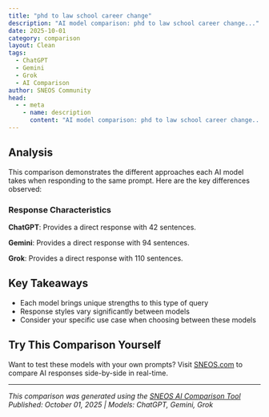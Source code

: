 ```yaml
---
title: "phd to law school career change"
description: "AI model comparison: phd to law school career change..."
date: 2025-10-01
category: comparison
layout: Clean
tags:
  - ChatGPT
  - Gemini
  - Grok
  - AI Comparison
author: SNEOS Community
head:
  - - meta
    - name: description
      content: "AI model comparison: phd to law school career change..."
---
```


<ChatComparison
  title="phd to law school career change"
  prompt="phd to law school career change"
  :responses='{"ChatGPT": "Changing your career path from a PhD (in any field) to law school is an achievable and often rewarding transition. Here are some key considerations and steps to help you navigate this change:\n\n### 1. **Understand Your Motivation**\n - Why do you want to switch from academia/research to law?\n - Are you interested in practicing law, working in legal consulting, or combining your PhD expertise with legal work (e.g., patent law, environmental law)?\n\n### 2. **Research Law School Requirements**\n - **LSAT or GRE:** Most law schools require the LSAT, but some accept the GRE.\n - **Prerequisites:** Law schools generally do not require specific undergraduate majors, so your PhD doesn\u2019t disqualify you.\n - **Application Materials:** Personal statement, letters of recommendation (consider asking PhD advisors or professional contacts), resume/CV.\n\n### 3. **Leverage Your PhD Experience**\n - Analytical skills, research capabilities, writing skills, and subject matter expertise are highly valuable in law school.\n - You may be able to apply your specialized knowledge to niche legal fields (e.g., intellectual property for science PhDs, environmental law, health law, technology law).\n\n### 4. **Career Opportunities Post-Law School**\n - **Traditional paths:** Lawyer, corporate counsel, public defender, prosecutor.\n - **Specialized roles:** Patent attorney (requires passing the patent bar and usually a science/engineering background), legal academia, policy advisor.\n - **Combination roles:** Legal consulting in your PhD\u2019s subject area, compliance, or regulatory affairs.\n\n### 5. **Financial and Time Considerations**\n - Law school typically takes 3 years full-time.\n - Consider the opportunity cost, tuition fees, and whether you will seek scholarships or financial aid.\n - Evaluate how your PhD funding or career prospects compare to those in law.\n\n### 6. **Gain Exposure to Law**\n - Take introductory law courses (if possible).\n - Shadow lawyers or intern in legal settings.\n - Join pre-law organizations or workshops.\n\n### 7. **Application Tips**\n - Highlight transferable skills and unique perspectives from your PhD.\n - Explain your career pivot clearly in your personal statement.\n\n---\n\n### Summary\n1. Prepare for and take the LSAT/GRE.\n2. Research law schools and their application processes.\n3. Highlight your PhD skills in your application.\n4. Explore law-related internships before enrolling.\n5. Plan finances and timeline for law school.\n\n---\n\nIf you want, I can help you with resources for LSAT preparation, sample personal statements, or information about law schools that are particularly welcoming to candidates with non-traditional backgrounds. Would that be helpful?", "Gemini": "Switching from a PhD to law school is a common and often successful career change. Here\u0027s a breakdown of factors to consider and how to approach the process:\n\n**Reasons for the Switch:**\n\n* **Applying analytical and research skills in a practical field:** Many PhDs develop strong analytical, research, and writing skills that are highly valuable in legal professions. Law allows you to apply these skills to real-world problems and advocate for specific outcomes.\n* **Desire for a more applied or client-focused career:** While academic research can be fulfilling, some PhDs crave a more direct impact and interaction with people. Law offers opportunities to work directly with clients, advise businesses, or shape public policy.\n* **Career prospects and job market concerns:** The academic job market can be highly competitive. Law offers a wider range of career options, including private practice, government service, non-profits, and corporate roles.\n* **Interest in advocacy and problem-solving:** The legal field is rooted in argumentation, persuasion, and the resolution of complex issues.\n* **Higher earning potential:** While not guaranteed, lawyers generally have the potential to earn significantly more than academics in many fields, especially those outside of STEM.\n\n**Factors to Consider:**\n\n* **Motivation:** Be clear about *why* you want to switch. \u0022I can\u0027t get a faculty job\u0022 is not a sufficient reason on its own. Law school is demanding, and you need a genuine interest in law to succeed.\n* **Financial implications:** Law school is expensive (tuition, fees, living expenses). Research funding options (loans, scholarships) and consider the opportunity cost of not working for three years.\n* **Time commitment:** Law school is a three-year, full-time commitment. Part-time programs exist, but they extend the duration.\n* **LSAT:** This is the standardized test required for admission to law school. It assesses reading comprehension, logical reasoning, and analytical reasoning skills. Preparation is crucial.\n* **Transferable skills:** Consider how your PhD skills translate to legal work. Examples:\n * **Research:** Legal research is fundamental.\n * **Writing:** Legal writing requires clarity, precision, and argumentation.\n * **Analysis:** Law demands the ability to analyze complex situations and identify relevant issues.\n * **Critical thinking:** Essential for evaluating arguments and constructing your own.\n * **Communication:** Lawyers must communicate effectively with clients, colleagues, and judges.\n* **Career goals within law:** What kind of law are you interested in practicing? Corporate, criminal, environmental, intellectual property? This will influence your law school selection and coursework.\n* **Your specific PhD field:** Some fields have more direct relevance to certain areas of law (e.g., a chemistry PhD might be well-suited for patent law; a political science PhD might be interested in constitutional law). This doesn\u0027t limit your options, but it can provide a natural starting point.\n\n**Steps to Take:**\n\n1. **Research the Legal Profession:**\n * **Talk to lawyers:** Informational interviews are invaluable. Ask about their experiences, the challenges of the profession, and what they enjoy. Reach out to lawyers who have a background similar to yours (e.g., PhDs turned lawyers).\n * **Read legal blogs and publications:** Stay informed about current legal issues and trends.\n * **Shadow a lawyer (if possible):** Even a short shadowing experience can provide insights into the day-to-day reality of legal practice.\n2. **Prepare for the LSAT:**\n * **Take a practice LSAT:** This will give you a baseline score and identify your strengths and weaknesses.\n * **Develop a study plan:** Allocate sufficient time for studying. Use official LSAT materials and consider a prep course or tutor. The LSAT is a skill-based test, and consistent practice is key.\n3. **Choose Law Schools:**\n * **LSAT score and GPA:** These are the primary factors considered by law schools.\n * **Location:** Where do you want to practice after graduation? Attending a law school in that region can be advantageous.\n * **Specialized programs:** Some law schools have strong programs in specific areas of law (e.g., environmental law, intellectual property).\n * **Rankings:** While not the only factor, rankings can influence job prospects. Consider schools in the T14 (top 14) if possible, as they often have the best job placement rates.\n * **Cost and financial aid:** Compare tuition costs and financial aid packages.\n * **Talk to current students and alumni:** Get their perspectives on the school\u0027s culture, academic rigor, and career services.\n4. **Craft a Strong Application:**\n * **Personal statement:** This is your opportunity to explain your motivations for switching to law, highlight your transferable skills, and demonstrate your passion for the law. Address why you want to attend *that specific* law school. Highlight the unique perspective your PhD brings.\n * **Letters of recommendation:** Request letters from professors or supervisors who can speak to your intellectual abilities, research skills, work ethic, and potential for success in law school. If possible, get a letter from a legal professional who knows you.\n * **Resume:** Tailor your resume to emphasize skills relevant to law, such as research, writing, analysis, and communication. Highlight any leadership experience or extracurricular activities.\n * **GPA:** While your PhD GPA is relevant, your undergraduate GPA still matters. Be prepared to address any weaknesses in your academic record.\n5. **Financial Planning:**\n * **Explore loan options:** Federal student loans are often the primary source of funding.\n * **Research scholarships:** Look for scholarships offered by law schools, bar associations, and other organizations.\n * **Create a budget:** Plan for tuition, fees, living expenses, and other costs.\n6. **Prepare for Law School:**\n * **Read legal texts:** Familiarize yourself with basic legal concepts and terminology.\n * **Practice legal writing:** Work on your writing skills to prepare for legal memos and briefs.\n * **Develop strong study habits:** Law school is demanding, and effective study habits are essential for success.\n\n**Highlighting Your PhD in Your Application:**\n\n* **Frame your research experience:** Explain how your research skills (e.g., literature review, data analysis, argumentation) are transferable to legal work.\n* **Emphasize your analytical abilities:** Show how you can analyze complex information, identify key issues, and develop logical arguments.\n* **Showcase your communication skills:** Highlight your ability to communicate complex ideas clearly and effectively, both orally and in writing.\n* **Demonstrate your problem-solving skills:** Explain how you have approached and solved complex problems in your research.\n* **Connect your PhD to your legal interests:** If possible, explain how your PhD experience has shaped your interest in a particular area of law.\n* **Address any concerns:** Be prepared to explain why you are leaving academia and why you are confident that law is the right path for you.\n\n**Potential Advantages of a PhD in Law School:**\n\n* **Strong analytical and research skills:** You\u0027re already equipped with the fundamental skills necessary for legal research and analysis.\n* **Ability to handle complex information:** You\u0027re accustomed to dealing with large volumes of information and synthesizing it into coherent arguments.\n* **Disciplined work ethic:** Successfully completing a PhD requires a high degree of self-discipline and time management skills.\n* **Mature perspective:** You bring a wealth of life experience to the classroom, which can enhance discussions and contribute to a more diverse learning environment.\n* **Potential for specialized legal careers:** Your PhD may open doors to specialized areas of law, such as patent law, environmental law, or regulatory law.\n\n**Potential Challenges:**\n\n* **Adjusting to a different learning environment:** Law school emphasizes case law, legal doctrine, and practical skills, which may be different from your PhD experience.\n* **Dealing with the competition:** Law school is a competitive environment, and you will be surrounded by other bright and ambitious students.\n* **Financial burden:** Law school is expensive, and you may have to take on significant debt.\n* **Leaving academia:** Be prepared to let go of your academic identity and embrace a new career path.\n\n**Conclusion:**\n\nSwitching from a PhD to law school can be a rewarding career change, but it requires careful planning and preparation. By understanding the challenges and opportunities, highlighting your transferable skills, and crafting a compelling application, you can increase your chances of success in law school and beyond. Remember to talk to lawyers, research your options thoroughly, and pursue this path only if you are truly passionate about the law.\n", "Grok": "Transitioning from a PhD to law school and pursuing a career in law is a significant but achievable career change. Many individuals with advanced degrees, including PhDs, successfully pivot to law for various reasons, such as seeking a more practical application of their expertise, desiring a change in professional environment, or aiming for roles in policy, advocacy, or intellectual property. Below is a step-by-step guide to help you navigate this transition, along with key considerations and potential career paths.\n\n### 1. Assess Your Motivation and Goals\n - **Why law?**: Reflect on why you want to transition from your PhD field to law. Are you interested in a specific area of law (e.g., intellectual property, environmental law, health law) that aligns with your PhD expertise? Or are you looking for a career with broader societal impact, stability, or financial prospects?\n - **Career goals**: Identify whether you want to practice law (e.g., as a litigator, corporate lawyer, or public interest attorney), work in policy, or pursue academia with a legal focus (e.g., law professor combining your PhD and JD expertise).\n - **Skills alignment**: Consider how your PhD skills\u2014research, critical thinking, writing, and subject matter expertise\u2014can translate into law. For instance, a PhD in biology could be advantageous in patent law, while a PhD in sociology might be useful in civil rights or family law.\n\n### 2. Research Law School and JD Programs\n - **JD Degree Requirement**: To practice law in most jurisdictions (especially in the United States), you\u2019ll need a Juris Doctor (JD) degree from an accredited law school. This typically takes 3 years of full-time study (or 4 years part-time).\n - **Alternative Programs**: Some schools offer accelerated JD programs (e.g., 2-year programs for advanced degree holders) or joint JD/PhD programs if you\u2019re still exploring academia. However, since you already have a PhD, a traditional or accelerated JD is likely more practical.\n - **School Selection**: Research law schools based on:\n - Rankings (e.g., U.S. News \u0026 World Report for U.S. schools), though don\u2019t over-rely on them.\n - Specializations aligning with your PhD (e.g., schools strong in IP law for STEM PhDs).\n - Location, as bar exams and legal networks are often state-specific.\n - Cost and financial aid options (law school can be expensive).\n\n### 3. Prepare for Law School Admission\n - **LSAT (Law School Admission Test)**: Most law schools require the LSAT, a standardized test assessing logical reasoning, reading comprehension, and analytical skills. PhDs often excel in these areas due to their academic training, but preparation is still crucial.\n - Study for 3-6 months using prep courses (e.g., Kaplan, 7Sage) or self-study materials.\n - Aim for a competitive score (150-170\u002B depending on target schools; top schools often expect 165\u002B).\n - **Application Materials**:\n - **Personal Statement**: Highlight how your PhD experience informs your decision to pursue law. Emphasize transferable skills and specific legal interests.\n - **Letters of Recommendation**: Seek letters from academic advisors or professionals who can speak to your analytical and research abilities.\n - **Resume/CV**: Showcase your PhD work, publications, teaching experience, and any relevant professional skills.\n - **Transcripts**: Submit transcripts from your undergraduate and graduate programs.\n - **Admissions Advantage**: Many law schools value PhD holders for their intellectual rigor and unique perspectives, which can set you apart from traditional applicants.\n\n### 4. Finance Your Law Degree\n - Law school tuition can range from $20,000 to $60,000\u002B per year, depending on the institution and whether you\u2019re in-state or out-of-state (in the U.S.).\n - Explore scholarships, grants, and fellowships\u2014some schools offer merit-based aid for advanced degree holders.\n - Federal student loans may be available, but be mindful of debt, especially if transitioning later in your career.\n - Part-time JD programs or evening classes can allow you to work while studying, though this extends the timeline.\n\n### 5. Leverage Your PhD in Law School and Beyond\n - **Specialization**: Use your PhD expertise to carve a niche in law. Examples:\n - **STEM PhDs**: Intellectual property (patent law), technology law, or health law.\n - **Social Sciences/Humanities PhDs**: Civil rights, international law, education law, or policy advocacy.\n - **Economics/Finance PhDs**: Corporate law, tax law, or antitrust law.\n - **Networking**: Connect with professors, alumni, and professionals in your field of interest during law school through internships, clinics, or externships. Your prior academic or professional network from your PhD can also be valuable.\n - **Law Review/Journals**: Join law review or specialized journals, especially if they align with your PhD expertise, to build credentials and writing samples.\n - **Internships**: Gain practical experience through summer internships or clerkships. PhDs often bring unique perspectives to legal work, making them attractive to employers.\n\n### 6. Pass the Bar Exam and Begin Practicing\n - After earning your JD, you\u2019ll need to pass the bar exam in the state(s) where you wish to practice. This involves 2-3 days of testing on legal principles and state-specific laws.\n - Prepare using bar prep courses (e.g., Barbri, Themis) for 2-3 months post-graduation.\n - Consider clerkships (e.g., with a judge) for additional experience and prestige, especially if interested in litigation or academia.\n\n### 7. Career Paths After Law School\n With a PhD and JD, you have diverse options:\n - **Law Practice**: Work in a law firm, government agency, or non-profit. Your PhD can give you an edge in niche areas (e.g., a Chemistry PhD in patent litigation).\n - **Corporate Sector**: Roles in compliance, risk management, or in-house counsel, especially for tech or biotech companies if your PhD is in STEM.\n - **Academia**: Pursue a career as a law professor or researcher, combining your PhD and JD for interdisciplinary teaching and scholarship.\n - **Policy/Advocacy**: Work in think tanks, NGOs, or government on issues related to your expertise (e.g., environmental policy for an Ecology PhD).\n - **Consulting**: Use dual expertise for consulting roles in legal or technical fields.\n\n### Key Considerations\n - **Time Commitment**: A full career shift involves 3\u002B years of law school, bar prep, and early career building. If you\u2019re mid-career, weigh this against shorter-term options like consulting or policy roles that may not require a JD.\n - **Financial Risk**: Law school debt can be significant, and starting salaries vary widely ($50,000-$180,000\u002B depending on field and location). Research return on investment for your target career path.\n - **Age and Career Stage**: Law schools welcome non-traditional students, and many employers value the maturity and expertise PhDs bring. However, ageism can exist in some legal sectors (e.g., big law firms), so focus on roles or firms that align with your background.\n - **Work-Life Balance**: Legal careers, especially in private practice, can be demanding. Compare this to your current PhD-related role to ensure it fits your lifestyle goals.\n\n### Pros of PhD to Law Transition\n - Unique expertise can set you apart in specialized legal fields.\n - Strong research and analytical skills from PhD training are directly applicable to law.\n - Potential for high-impact roles in policy, academia, or advocacy.\n - Diverse career options with a JD compared to some PhD fields.\n\n### Cons\n - Significant time and financial investment.\n - Starting over in a new field may delay career progression or retirement plans.\n - Competitive legal job market in some sectors (though PhD holders often stand out in niche areas).\n\n### Final Tips\n - **Shadow or Intern**: Before committing, shadow a lawyer or intern in a legal setting to confirm this path suits you.\n - **Speak to Peers**: Connect with other PhD-to-JD professionals (e.g., via LinkedIn or academic networks) for insights.\n - **Start Small**: If unsure about full law school commitment, consider roles like legal consultant or policy analyst that may not require a JD but leverage your PhD skills in a legal context.\n\nThis transition is a bold move, but with careful planning, your PhD can be a powerful asset in the legal world. If you have a specific field of law or PhD discipline in mind, I can provide more targeted advice!"}' 
  published-date="22:10"
/>

## Analysis

This comparison demonstrates the different approaches each AI model takes when responding to the same prompt. Here are the key differences observed:

### Response Characteristics

**ChatGPT**: Provides a direct response with 42 sentences. 

**Gemini**: Provides a direct response with 94 sentences. 

**Grok**: Provides a direct response with 110 sentences. 

## Key Takeaways

- Each model brings unique strengths to this type of query
- Response styles vary significantly between models
- Consider your specific use case when choosing between these models

## Try This Comparison Yourself

Want to test these models with your own prompts? Visit [SNEOS.com](https://sneos.com) to compare AI responses side-by-side in real-time.

---

*This comparison was generated using the [SNEOS AI Comparison Tool](https://sneos.com)*
*Published: October 01, 2025 | Models: ChatGPT, Gemini, Grok*
